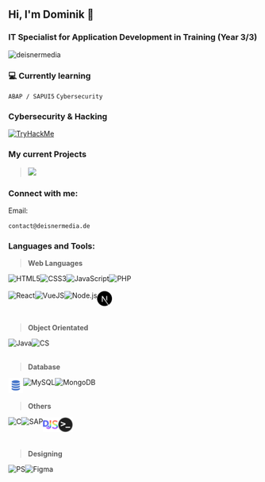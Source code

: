 ## Hi, I'm Dominik 👋

### IT Specialist for Application Development in Training (Year 3/3)

<p align="left"> <img src="https://komarev.com/ghpvc/?username=deisnermedia&label=Profile%20views&color=b40e0e&style=flat" alt="deisnermedia" /> </p>

### 💻 Currently learning
    
`ABAP / SAPUI5`
`Cybersecurity`

 ### Cybersecurity & Hacking
 [<img src="https://tryhackme-badges.s3.amazonaws.com/GruenHub.png" alt="TryHackMe" />][Tryhackme]
    
### My current Projects

> <a href="https://deisnermedia.de"><Img src="https://img.shields.io/badge/website-000000?style=for-the-badge&logo=About.me&logoColor=white"/></a>

### Connect with me:

Email:

    contact@deisnermedia.de

### Languages and Tools:

> <b>Web Languages</b>
<img align="left" alt="HTML5" src="https://img.shields.io/badge/HTML5-E34F26?style=for-the-badge&logo=html5&logoColor=white" />
<img align="left" alt="CSS3" src="https://img.shields.io/badge/CSS3-1572B6?style=for-the-badge&logo=css3&logoColor=white" />
<img align="left" alt="JavaScript" src="https://img.shields.io/badge/JavaScript-F7DF1E?style=for-the-badge&logo=javascript&logoColor=black" />
<img align="left" alt="PHP" src="https://img.shields.io/badge/PHP-777BB4?style=for-the-badge&logo=php&logoColor=white"/>
<br/><br/>

<img align="left" alt="React" src="https://img.shields.io/badge/React-20232A?style=for-the-badge&logo=react&logoColor=61DAFB" />
<img align="left" alt="VueJS" src="https://img.shields.io/badge/Vue.js-35495E?style=for-the-badge&logo=vue.js&logoColor=4FC08D" />
<img align="left" alt="Node.js" src="https://img.shields.io/badge/Node.js-43853D?style=for-the-badge&logo=node.js&logoColor=white" />
<img align="left" alt="NextJS" width="30px" src="https://raw.githubusercontent.com/devicons/devicon/1119b9f84c0290e0f0b38982099a2bd027a48bf1/icons/nextjs/nextjs-original.svg" />
<br/><br/><br/>

> <b>Object Orientated</b>
<img align="left" alt="Java" src="https://img.shields.io/badge/Java-ED8B00?style=for-the-badge&logo=java&logoColor=white"/>
<img align="left" alt="CS" src="https://img.shields.io/badge/C%23-239120?style=for-the-badge&logo=c-sharp&logoColor=white"/>
<br/><br/>

> <b>Database</b>
<img align="left" alt="SQL" width="30px" src="https://raw.githubusercontent.com/github/explore/80688e429a7d4ef2fca1e82350fe8e3517d3494d/topics/sql/sql.png" />
<img align="left" alt="MySQL" src="https://img.shields.io/badge/MySQL-00000F?style=for-the-badge&logo=mysql&logoColor=white" />
<img align="left" alt="MongoDB" src="https://img.shields.io/badge/MongoDB-4EA94B?style=for-the-badge&logo=mongodb&logoColor=white" />
<br/><br/>

> <b>Others</b>
<img align="left" alt="C" src="https://img.shields.io/badge/C-00599C?style=for-the-badge&logo=c&logoColor=white"/>
<img align="left" alt="SAP" src="https://img.shields.io/badge/SAP-0FAAFF?style=for-the-badge&logo=sap&logoColor=white"/>
<img align="left" alt="DisordJS" width="30px" src="https://raw.githubusercontent.com/devicons/devicon/1119b9f84c0290e0f0b38982099a2bd027a48bf1/icons/discordjs/discordjs-original.svg" />
<img align="left" alt="Terminal" width="30px" src="https://raw.githubusercontent.com/github/explore/80688e429a7d4ef2fca1e82350fe8e3517d3494d/topics/terminal/terminal.png" />
<br/><br/><br/>

> <b>Designing</b>
<img align="left" alt="PS" src="https://img.shields.io/badge/Adobe%20Photoshop-31A8FF?style=for-the-badge&logo=Adobe%20Photoshop&logoColor=black" />
<img align="left" alt="Figma" src="https://img.shields.io/badge/Figma-F24E1E?style=for-the-badge&logo=figma&logoColor=white" />

[Tryhackme]: https://tryhackme.com/p/GruenHub
